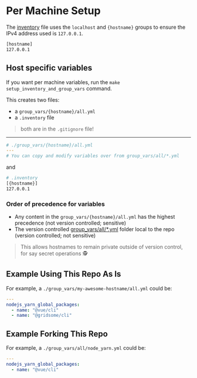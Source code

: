 # Per Machine Setup

The [inventory](https://github.com/iancleary/ansible-desktop/blob/master/inventory) file uses the `localhost` and `{hostname}` groups to ensure
the IPv4 address used is `127.0.0.1`.

```bash
[hostname]
127.0.0.1
```

## Host specific variables

If you want per machine variables, run the `make setup_inventory_and_group_vars` command.

This creates two files:

* a `group_vars/{hostname}/all.yml`
* a `.inventory` file

> both are in the `.gitignore` file!

---

```yml
# ./group_vars/{hostname}/all.yml
---
# You can copy and modify variables over from group_vars/all/*.yml
```

and

```bash
# .inventory
[{hostname}]
127.0.0.1
```

### Order of precedence for variables

* Any content in the `group_vars/{hostname}/all.yml` has the highest precedence (not version controlled; sensitive)
* The version controlled [group_vars/all/*.yml](https://github.com/iancleary/ansible-desktop/tree/master/group_vars/all/) folder local to the repo (version controlled; not sensitive)

> This allows hostnames to remain private outside of version control, for say secret operations 🕵️

## Example Using This Repo As Is

For example, a `./group_vars/my-awesome-hostname/all.yml` could be:

```yaml
---
nodejs_yarn_global_packages:
  - name: "@vue/cli"
  - name: "@gridsome/cli"
```

## Example Forking This Repo

For example, a `./group_vars/all/node_yarn.yml` could be:

```yaml
---
nodejs_yarn_global_packages:
  - name: "@vue/cli"
```
